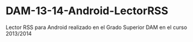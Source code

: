 # DAM-13-14-Android-LectorRSS
Lector RSS para Android realizado en el Grado Superior DAM en el curso 2013/2014 

